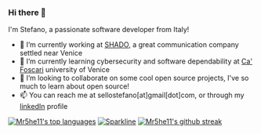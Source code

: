 ### Hi there 👋
I'm Stefano, a passionate software developer from Italy!

- 🔭 I’m currently working at [SHADO](https://shado.tv), a great communication company settled near Venice
- 🌱 I’m currently learning cybersecurity and software dependability at [Ca' Foscari](https://unive.it) university of Venice
- 👯 I’m looking to collaborate on some cool open source projects, I've so much to learn about open source!
- 📫 You can reach me at sellostefano[at]gmail[dot]com, or through my [linkedIn](https://www.linkedin.com/in/stefano-sello/) profile

[![Mr5he11's top languages](https://github-readme-stats.vercel.app/api/top-langs/?username=Mr5he11&theme=blue-green)](https://github.com/anuraghazra/github-readme-stats)
[![Sparkline](https://stars.medv.io/Mr5he11/badges.svg)](https://stars.medv.io/Naereen/badges)
[![Mr5he11's github streak](https://github-readme-streak-stats.herokuapp.com/?user=Mr5he11&theme=blue-green)](https://github.com/DenverCoder1/github-readme-streak-stats)

